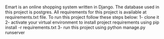 Emart is an online shopping system written in Django. 
The database used in this project is postgres.
All requirements for this project is available at requirements.txt file.
To run this project follow these steps below:
1- clone it 
2- activate your virtual environment to install project requirements using pip install -r requirements.txt
3- run this project using python manage.py runserver
